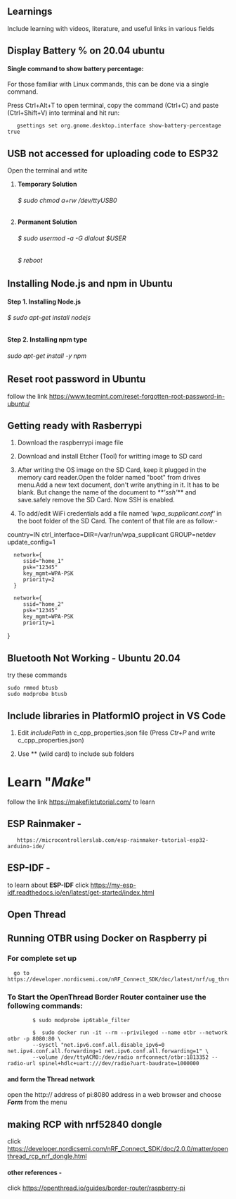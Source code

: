 
## Learnings

Include learning with videos, literature, and useful links in various fields

## Display Battery % on 20.04 ubuntu
   #### Single command to show battery percentage:

   For those familiar with Linux commands, this can be done via a single command.

   Press Ctrl+Alt+T to open terminal, copy the command (Ctrl+C) and paste (Ctrl+Shift+V) into terminal and hit run:

       gsettings set org.gnome.desktop.interface show-battery-percentage true

##  USB not accessed for uploading code to ESP32
   Open the terminal and wtite
      
   1. **Temporary Solution**

       ######      $ sudo chmod a+rw /dev/ttyUSB0     

   2. **Permanent Solution**
       ######     $ sudo usermod -a -G dialout $USER
       ######     $ reboot

## Installing Node.js and npm in Ubuntu

#### Step 1.  Installing Node.js
######  $ sudo apt-get install nodejs

#### Step 2. Installing npm type
###### sudo apt-get install -y npm


## Reset root password in Ubuntu
follow the link  https://www.tecmint.com/reset-forgotten-root-password-in-ubuntu/

## Getting ready with Rasberrypi

1.  Download the raspberrypi image file

2.  Download and install Etcher (Tool) for writting image to SD card

2.   After writing the OS image on the SD Card, keep it plugged in the memory card reader.Open the folder named "boot" from drives menu.Add a new text document, don't write anything in it. It has to be blank. But change the name of the document to _**'ssh'_** and save.safely remove the SD Card. Now SSH is enabled.

3.   To add/edit WiFi credentials add a file named _'wpa_supplicant.conf'_ in the boot folder of the SD Card. The content of that file are as follow:-

   country=IN
   ctrl_interface=DIR=/var/run/wpa_supplicant GROUP=netdev
   update_config=1

      network={
         ssid="home_1"
         psk="12345"
         key_mgmt=WPA-PSK
         priority=2
      }

      network={
         ssid="home_2"
         psk="12345"
         key_mgmt=WPA-PSK
         priority=1
}

## Bluetooth Not Working - Ubuntu 20.04
   try these commands
   
    sudo rmmod btusb
    sudo modprobe btusb

## Include libraries in PlatformIO project in VS Code

   1. Edit _includePath_ in c_cpp_properties.json file (Press _Ctr+P_ and write c_cpp_properties.json) 

   2. Use ** (wild card) to include sub folders

#  Learn  "**_Make_**"
   follow the link https://makefiletutorial.com/ to learn

##  ESP Rainmaker - 
       https://microcontrollerslab.com/esp-rainmaker-tutorial-esp32-arduino-ide/

##  ESP-IDF  -
   to learn about **ESP-IDF** click https://my-esp-idf.readthedocs.io/en/latest/get-started/index.html
    
## Open Thread

   ## Running OTBR using Docker on Raspberry pi

   ### For complete set up 
      go to https://developer.nordicsemi.com/nRF_Connect_SDK/doc/latest/nrf/ug_thread_tools.html
   
   ### To Start the OpenThread Border Router container use the following commands:

            $ sudo modprobe ip6table_filter

            $  sudo docker run -it --rm --privileged --name otbr --network otbr -p 8080:80 \
            --sysctl "net.ipv6.conf.all.disable_ipv6=0 net.ipv4.conf.all.forwarding=1 net.ipv6.conf.all.forwarding=1" \
            --volume /dev/ttyACM0:/dev/radio nrfconnect/otbr:1813352 --radio-url spinel+hdlc+uart:///dev/radio?uart-baudrate=1000000

   #### and form the Thread network
   
   open the http:// address of pi:8080 address in a web browser and choose ***Form*** from the menu         

   ## making RCP with nrf52840 dongle
   click https://developer.nordicsemi.com/nRF_Connect_SDK/doc/2.0.0/matter/openthread_rcp_nrf_dongle.html

   #### other references - 
   click https://openthread.io/guides/border-router/raspberry-pi  
   